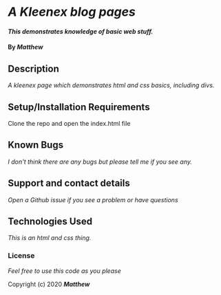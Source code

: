 # _A Kleenex blog pages_

#### _This demonstrates knowledge of basic web stuff._

#### By _**Matthew**_

## Description

_A kleenex page which demonstrates html and css basics, including divs._

## Setup/Installation Requirements

Clone the repo and open the index.html file

## Known Bugs

_I don't think there are any bugs but please tell me if you see any._

## Support and contact details

_Open a Github issue if you see a problem or have questions_

## Technologies Used

_This is an html and css thing._

### License

*Feel free to use this code as you please*

Copyright (c) 2020 **_Matthew_**
